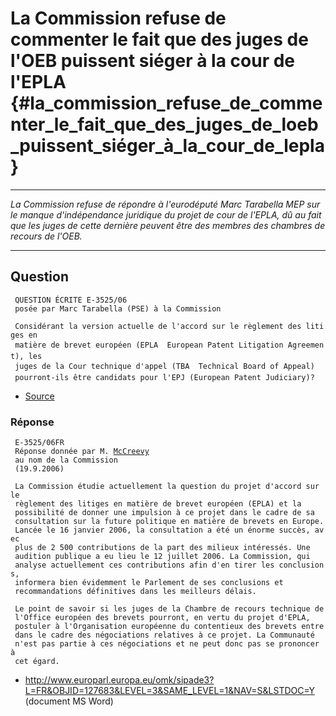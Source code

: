 # La Commission refuse de commenter le fait que des juges de l\'OEB puissent siéger à la cour de l\'EPLA {#la_commission_refuse_de_commenter_le_fait_que_des_juges_de_loeb_puissent_siéger_à_la_cour_de_lepla}

------------------------------------------------------------------------

*La Commission refuse de répondre à l\'eurodéputé Marc Tarabella MEP sur
le manque d\'indépendance juridique du projet de cour de l\'EPLA, dû au
fait que les juges de cette dernière peuvent être des membres des
chambres de recours de l\'OEB.*

------------------------------------------------------------------------

## Question

` QUESTION ÉCRITE E-3525/06`\
` posée par Marc Tarabella (PSE) à la Commission`

` Considérant la version actuelle de l'accord sur le règlement des litiges en`\
` matière de brevet européen (EPLA  European Patent Litigation Agreement), les`\
` juges de la Cour technique d'appel (TBA  Technical Board of Appeal)`\
` pourront-ils être candidats pour l'EPJ (European Patent Judiciary)?`

-   [Source](http://www.europarl.europa.eu/omk/sipade3?SAME_LEVEL=1&LEVEL=3&NAV=S&LSTDOC=Y&DETAIL=&PUBREF=-//EP//TEXT+WQ+E-2006-3525+0+DOC+XML+V0//FR "wikilink")

### Réponse

` E-3525/06FR`\
` Réponse donnée par M. `[`McCreevy`](McCreevy "wikilink")\
` au nom de la Commission`\
` (19.9.2006)`

` La Commission étudie actuellement la question du projet d'accord sur le`\
` règlement des litiges en matière de brevet européen (EPLA) et la`\
` possibilité de donner une impulsion à ce projet dans le cadre de sa`\
` consultation sur la future politique en matière de brevets en Europe.`\
` Lancée le 16 janvier 2006, la consultation a été un énorme succès, avec`\
` plus de 2 500 contributions de la part des milieux intéressés. Une`\
` audition publique a eu lieu le 12 juillet 2006. La Commission, qui`\
` analyse actuellement ces contributions afin d'en tirer les conclusions,`\
` informera bien évidemment le Parlement de ses conclusions et`\
` recommandations définitives dans les meilleurs délais.`

` Le point de savoir si les juges de la Chambre de recours technique de`\
` l'Office européen des brevets pourront, en vertu du projet d'EPLA,`\
` postuler à l'Organisation européenne du contentieux des brevets entre`\
` dans le cadre des négociations relatives à ce projet. La Communauté`\
` n'est pas partie à ces négociations et ne peut donc pas se prononcer à`\
` cet égard.`

-   <http://www.europarl.europa.eu/omk/sipade3?L=FR&OBJID=127683&LEVEL=3&SAME_LEVEL=1&NAV=S&LSTDOC=Y>
    (document MS Word)
